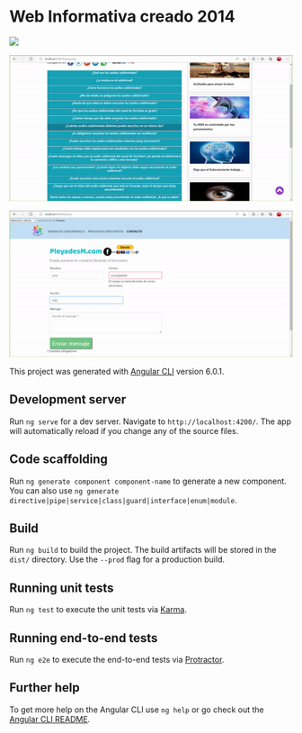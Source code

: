# Web Informativa creado 2014

<p aling="center">
 
<p>
<img width="680" heigth="300" src="sample/ezgif.com-gif-maker (6).gif">
<p>
<img width="680" heigth="300" src="sample/ezgif.com-gif-maker (7).gif">
<p>
<p aling="center">
 
<img width="680" heigth="300" src="sample/ezgif.com-gif-maker (8).gif">
<p>
<p>

This project was generated with [Angular CLI](https://github.com/angular/angular-cli) version 6.0.1.

## Development server

Run `ng serve` for a dev server. Navigate to `http://localhost:4200/`. The app will automatically reload if you change any of the source files.

## Code scaffolding

Run `ng generate component component-name` to generate a new component. You can also use `ng generate directive|pipe|service|class|guard|interface|enum|module`.

## Build

Run `ng build` to build the project. The build artifacts will be stored in the `dist/` directory. Use the `--prod` flag for a production build.

## Running unit tests

Run `ng test` to execute the unit tests via [Karma](https://karma-runner.github.io).

## Running end-to-end tests

Run `ng e2e` to execute the end-to-end tests via [Protractor](http://www.protractortest.org/).

## Further help

To get more help on the Angular CLI use `ng help` or go check out the [Angular CLI README](https://github.com/angular/angular-cli/blob/master/README.md).
